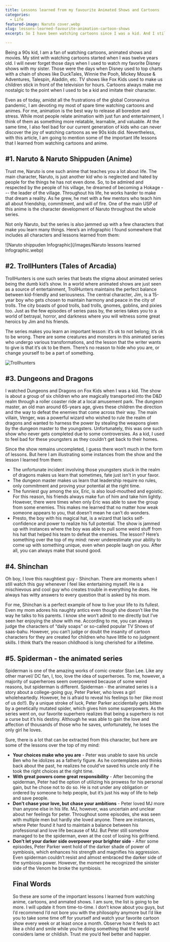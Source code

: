 ```yaml
---
title: Lessons learned from my favourite Animated Shows and Cartoons
categories:
  - Life
featured-image: Naruto cover.webp
slug: lessons-learned-favourite-animation-cartoon-shows
excerpt: So I have been watching cartoons since I was a kid. And I still watch them as they make me nostalgic laugh countlessly without having to judge the characters of the show. This article consists of some lessons I learned from my favourite animated shows and cartoons.  

---
```


Being a 90s kid, I am a fan of watching cartoons, animated shows and movies. My stint with watching cartoons started when I was twelve years old. I will never forget those days when I used to watch my favorite Disney shows with my sister. Those were the days when Disney used to top charts with a chain of shows like DuckTales, Winnie the Pooh, Mickey Mouse & Adventures, Talespin, Aladdin, etc. TV shows like Fox Kids used to make us children stick in front of the television for hours. Cartoons always make me nostalgic to the point when I used to be a kid and imitate their character. 

Even as of today, amidst all the frustrations of the global Coronavirus pandemic, I am devoting my most of spare time watching cartoons and animes. For me, animation is the best way to release all boredom and stress. While most people relate animation with just fun and entertainment, I think of them as something more relatable, learnable, and valuable. At the same time, I also feel bad for our current generation of kids who can never discover the joy of watching cartoons as we 90s kids did. Nevertheless, with this article, I am going to mention some of the important life lessons that I learned from watching cartoons and anime.   

## #1. Naruto & Naruto Shippuden (Anime)

Trust me, Naruto is one such anime that teaches you a lot about life. The main character, Naruto, is just another kid who is neglected and hated by people for the things he has not even done. So, to be admired and respected by the people of his village, he dreamed of becoming a Hokage --- the leader of the village. Throughout his life, he works harder to make that dream a reality. As he grew, he met with a few mentors who teach him all about friendship, commitment, and will of fire. One of the main USP of this anime is the character development of Naruto throughout the whole series. 

Not only Naruto, but the series is also jammed up with a few characters that make you learn many things. Here’s an infographic I found somewhere that includes all characters and lessons learned from them:

![Naruto shippuden Infographic](/images/Naruto lessons learned Infographic.webp)


## #2. TrollHunters (Tales of Arcadia)
TrollHunters is one such series that beats the stigma about animated series being the dumb kid’s show. In a world where animated shows are just seen as a source of entertainment, TrollHunters maintains the perfect balance between kid-friendly and seriousness. The central character, Jim, is a 15-year boy who gets chosen to maintain harmony and peace in the city of trolls. The city boasts of good trolls, bad trolls, gnomes, goblins, and pixies too. Just as the few episodes of series pass by, the series takes you to a world of betrayal, horror, and darkness where you will witness some great heroics by Jim and his friends. 

The series makes you learn an important lesson: it’s ok to not belong; it’s ok to be wrong. There are some creatures and monsters in this animated series who undergo various transformations, and the lesson that the writer wants to give is that it’s ok to be them.  There’s no reason to hide who you are, or change yourself to be a part of something.

![Trollhunters](/images/Trollhunters.webp)


## #3. Dungeons and Dragons
I watched Dungeons and Dragons on Fox Kids when I was a kid. The show is about a group of six children who are magically transported into the D&D realm through a roller coaster ride at a local amusement park. The dungeon master, an old man around 65-years age, gives these children the direction and the way to defeat the enemies that come across their way.  The main villain, Venger, was a powerful wizard who wished to rule the realm of dragons and wanted to harness the power by stealing the weapons given by the dungeon master to the youngsters. Unfortunately, this was one such show who never gets completed due to some controversies. As a kid, I used to feel bad for these youngsters as they couldn’t get back to their homes. 

Since the show remains uncompleted, I guess there won’t much in the form of lessons. But here I am illustrating some instances from the show and the lesson I learned from them: 

<ul class="round">
<li>The unfortunate incident involving those youngsters stuck in the realm of dragons makes us learn that sometimes, fate just isn't in your favor.</li>
<li>The dungeon master makes us learn that leadership require no rules, only commitment and proving your potential at the right time.</li>
<li>The funniest guy among the six, Eric, is also loud-mouthed and egoistic. For this reason, his friends always make fun of him and take him lightly. However, there were times when only Eric was able to save the group from some enemies. This makes me learned that no matter how weak someone appears to you, that doesn’t mean he can’t do wonders. </li>
<li>Presto, the boy with his magical hat, is a wizard that lacks self-confidence and power to realize his full potential. The show is jammed up with instances where the boy was able to pull some weird stuff from his hat that helped his team to defeat the enemies. The lesson? Here’s something over the top of my mind: never underestimate your ability to come up with something unique, even when people laugh on you. After all, you can always make that sound good. </li>
</ul>


## #4. Shinchan

Oh boy, I love this naughtiest guy - Shinchan. There are moments when I still watch this guy whenever I feel like entertaining myself. He is a mischievous and cool guy who creates trouble in everything he does. He always has witty answers to every question that is asked by his mom. 

For me, Shinchan is a perfect example of how to live your life to its fullest. Even my mom adores his naughty antics even though she doesn’t like the way he talks to his parents. I know she won’t admit to me directly but I’ve seen her enjoying the show with me. According to me, you can always judge the characters of “daily soaps” or so-called popular TV Shows of saas-bahu. However,  you can’t judge or doubt the insanity of cartoon characters for they are created for children who have little to no judgment skills. I think that’s the reason childhood is long cherished for a lifetime. 

## #5. Spiderman - the animated series

Spiderman is one of the amazing works of comic creator Stan Lee. Like any other marvel/ DC fan, I, too, love the idea of superheroes. To me, however, a majority of superheroes seem overpowered because of some weird reasons, but spiderman is different. Spiderman - the animated series is a story about a college-going guy, Peter Parker, who loves a girl wholeheartedly. However, he is afraid to reveal his feelings to her (like most of us do!!). By a unique stroke of luck, Peter Parker accidentally gets bitten by a genetically mutated spider, which gives him some superpowers. As the series went on, our favorite superhero realizes that being a superhero is not a curse but it’s his destiny. Although he was able to gain the love and affection of thousands of those who he saves, unfortunately, he loses the only girl he loves.

Sure, there is a lot that can be extracted from this character, but here are some of the lessons over the top of my mind:

<ul class="round">

<li><b>Your choices make who you are</b> - Peter was unable to save his uncle Ben who he idolizes as a fatherly figure. As he contemplates and thinks back about the past, he realizes he could’ve saved his uncle only if he took the right choices at the right time. 
<li><b>With great powers come great responsibility</b> - After becoming the spiderman, Peter had the option of utilizing his prowess for his personal gain, but he chose not to do so. He is not under any obligation or ordered by someone to help people, but it’s just his way of life to help and save people. </li>
<li><b>Don’t chase your love, but chase your ambitions</b> - Peter loved MJ more than anyone else in his life. MJ, however, was uncertain and unclear about her feelings for peter. Throughout some episodes, she was seen with multiple men but hardly she loved anyone. There are instances, where Peter found it hard to maintain a balance between his professional and love life because of MJ. But Peter still somehow managed to be the spiderman, even at the cost of losing his girlfriend. </li>
<li><b>Don’t let your darker side overpower your brighter side</b> - After some episodes, Peter Parker went hold of the darker shade of power of symbiosis, which enhances his strength and magnifies his aggression. Even spiderman couldn’t resist and almost embraced the darker side of the symbiosis power. However, the moment he recognized the sinister side of the Venom he broke the symbiosis.</li>


<h2> Final Words </h2>

So these are some of the important lessons I learned from watching anime, cartoons, and anmated shows. I am sure, the list is going to be more. I will update it from time-to-time. 
I don’t know about you guys, but I’d recommend I’d not bore you with the philosophy anymore but I’d like you to take some time off for yourself and watch your favorite cartoon show every week or at least once a month. Observe how it feels to act like a child and smile while you’re doing something that the world considers lame or childish. Trust me you’d feel better and happier. 












